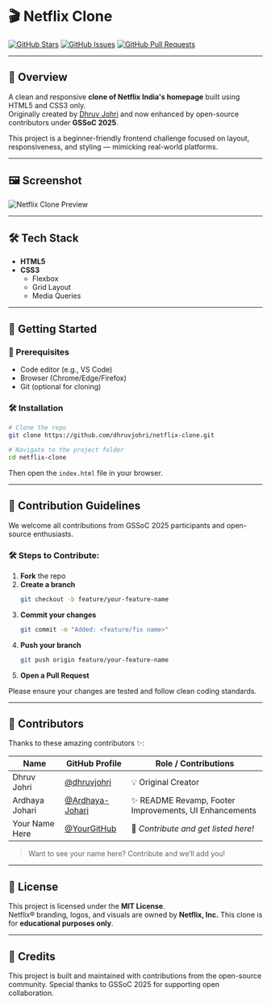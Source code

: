 # 🎬 Netflix Clone

[![GitHub Stars](https://img.shields.io/github/stars/dhruvjohri/netflix-clone?style=social)](https://github.com/dhruvjohri/netflix-clone/stargazers)
[![GitHub Issues](https://img.shields.io/github/issues/dhruvjohri/netflix-clone)](https://github.com/dhruvjohri/netflix-clone/issues)
[![GitHub Pull Requests](https://img.shields.io/github/issues-pr/dhruvjohri/netflix-clone)](https://github.com/dhruvjohri/netflix-clone/pulls)


---

## 📌 Overview

A clean and responsive **clone of Netflix India's homepage** built using HTML5 and CSS3 only.  
Originally created by [Dhruv Johri](https://github.com/dhruvjohri) and now enhanced by open-source contributors under **GSSoC 2025**.

This project is a beginner-friendly frontend challenge focused on layout, responsiveness, and styling — mimicking real-world platforms.

---

## 🖼️ Screenshot

![Netflix Clone Preview](https://private-user-images.githubusercontent.com/187628847/469162243-314beb75-3147-4a76-a920-20dc6dd20693.png?jwt=eyJhbGciOiJIUzI1NiIsInR5cCI6IkpXVCJ9.eyJpc3MiOiJnaXRodWIuY29tIiwiYXVkIjoicmF3LmdpdGh1YnVzZXJjb250ZW50LmNvbSIsImtleSI6ImtleTUiLCJleHAiOjE3NTMxODk0MDEsIm5iZiI6MTc1MzE4OTEwMSwicGF0aCI6Ii8xODc2Mjg4NDcvNDY5MTYyMjQzLTMxNGJlYjc1LTMxNDctNGE3Ni1hOTIwLTIwZGM2ZGQyMDY5My5wbmc_WC1BbXotQWxnb3JpdGhtPUFXUzQtSE1BQy1TSEEyNTYmWC1BbXotQ3JlZGVudGlhbD1BS0lBVkNPRFlMU0E1M1BRSzRaQSUyRjIwMjUwNzIyJTJGdXMtZWFzdC0xJTJGczMlMkZhd3M0X3JlcXVlc3QmWC1BbXotRGF0ZT0yMDI1MDcyMlQxMjU4MjFaJlgtQW16LUV4cGlyZXM9MzAwJlgtQW16LVNpZ25hdHVyZT00MjZlNjQyOTU1ZDJmNjhlZDU5ZjZkNGNlMGE4YjkyZjI5ZGVkNzI3Mzk0OWYwMzQ4ZDNhNTQ3NDNlZWU2ZjMxJlgtQW16LVNpZ25lZEhlYWRlcnM9aG9zdCJ9.-O2qcxUg_Bloi95iKzlyei6y9dYDOE-Le7HRaKkei9o)

---

## 🛠️ Tech Stack

- **HTML5**
- **CSS3**
  - Flexbox
  - Grid Layout
  - Media Queries

---

## 🚀 Getting Started

### 🧾 Prerequisites
- Code editor (e.g., VS Code)
- Browser (Chrome/Edge/Firefox)
- Git (optional for cloning)

### 🛠 Installation

```bash
# Clone the repo
git clone https://github.com/dhruvjohri/netflix-clone.git

# Navigate to the project folder
cd netflix-clone
```

Then open the `index.html` file in your browser.

---

## 🤝 Contribution Guidelines

We welcome all contributions from GSSoC 2025 participants and open-source enthusiasts.

### 🛠 Steps to Contribute:

1. **Fork** the repo
2. **Create a branch**  
   ```bash
   git checkout -b feature/your-feature-name
   ```
3. **Commit your changes**  
   ```bash
   git commit -m "Added: <feature/fix name>"
   ```
4. **Push your branch**  
   ```bash
   git push origin feature/your-feature-name
   ```
5. **Open a Pull Request**

Please ensure your changes are tested and follow clean coding standards.

---

## 👤 Contributors

Thanks to these amazing contributors ✨:

| Name              | GitHub Profile                                       | Role / Contributions                                      |
|-------------------|------------------------------------------------------|-----------------------------------------------------------|
| Dhruv Johri       | [@dhruvjohri](https://github.com/dhruvjohri)         | 💡 Original Creator                                        |
| Ardhaya Johari    | [@Ardhaya-Johari](https://github.com/Ardhaya-Johari) | ✨ README Revamp, Footer Improvements, UI Enhancements     |
| Your Name Here    | [@YourGitHub](https://github.com/YourGitHub)         | 🌱 _Contribute and get listed here!_                       |

> Want to see your name here? Contribute and we’ll add you!

---

## 📄 License

This project is licensed under the **MIT License**.  
Netflix® branding, logos, and visuals are owned by **Netflix, Inc.** This clone is for **educational purposes only**.

---

## 🙌 Credits
This project is built and maintained with contributions from the open-source community.
Special thanks to GSSoC 2025 for supporting open collaboration.
